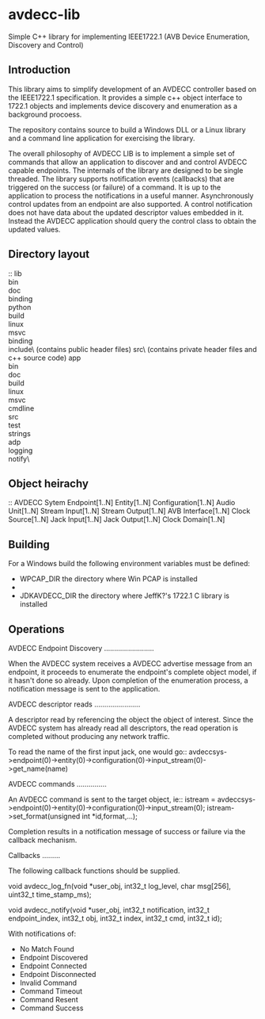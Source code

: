avdecc-lib
==========

Simple C++ library for implementing IEEE1722.1 (AVB Device Enumeration, Discovery and Control)


Introduction
------------

This library aims to simplify development of an AVDECC controller based on the IEEE1722.1 specification.
It provides a simple c++ object interface to 1722.1 objects and implements device discovery and enumeration
as a background procoess.

The repository contains source to build a Windows DLL or a Linux library and a command line application for
exercising the library.

The overall philosophy of AVDECC LIB is to implement a simple set of commands that allow an application to
discover and and control AVDECC capable endpoints. The internals of the library are designed to be single threaded.
The library supports notification events (callbacks) that are triggered on the success (or failure) of a command. 
It is up to the application to process the notifications in a useful manner. Asynchronously control updates from an
endpoint are also supported. A control notification does not have data about the updated descriptor values embedded
in it. Instead the AVDECC application should query the control class to obtain the updated values.

Directory layout
----------------

::
lib\
  bin\
  doc\
  binding\
    python\
  build\
    linux\
    msvc\
    binding\
  include\ (contains public header files)
  src\ (contains private header files and c++ source code)
app\
  bin\
  doc\
  build\
    linux\
    msvc\
  cmdline\
    src\
  test\
    strings\
    adp\
    logging\
    notify\
    
    
Object heirachy
---------------

::
AVDECC Sytem
    Endpoint[1..N]
        Entity[1..N]
            Configuration[1..N]
                Audio Unit[1..N]
                Stream Input[1..N]
                Stream Output[1..N]
                AVB Interface[1..N]
                Clock Source[1..N]
                Jack Input[1..N]
                Jack Output[1..N]
                Clock Domain[1..N]


Building
--------

For a Windows build the following environment variables must be defined:

* WPCAP_DIR the directory where Win PCAP is installed
* 
* JDKAVDECC_DIR the directory where JeffK?'s 1722.1 C library is installed 

Operations
----------

AVDECC Endpoint Discovery
.........................

When the AVDECC system receives a AVDECC advertise message from an endpoint, it proceeds to
enumerate the endpoint's complete object model, if it hasn't done so already. Upon completion
of the enumeration process, a notification message is sent to the application.

AVDECC descriptor reads
.......................

A descriptor read by referencing the object the object of interest. Since the AVDECC system has
already read all descriptors, the read operation is completed without producing any network traffic.

To read the name of the first input jack, one would go::
avdeccsys->endpoint(0)->entity(0)->configuration(0)->input_stream(0)->get_name(name) 

AVDECC commands
...............

An AVDECC command is sent to the target object, ie::
istream = avdeccsys->endpoint(0)->entity(0)->configuration(0)->input_stream(0); istream->set_format(unsigned int *id,format,...);

Completion results in a notification message of success or failure via the callback mechanism.

Callbacks
.........

The following callback functions should be supplied.

void avdecc_log_fn(void *user_obj, int32_t log_level, char msg[256], uint32_t time_stamp_ms);

void avdecc_notify(void *user_obj, int32_t notification, int32_t endpoint_index, int32_t obj, int32_t index, int32_t cmd, int32_t id); 

With notifications of:
* No Match Found
* Endpoint Discovered
* Endpoint Connected
* Endpoint Disconnected
* Invalid Command
* Command Timeout
* Command Resent
* Command Success


